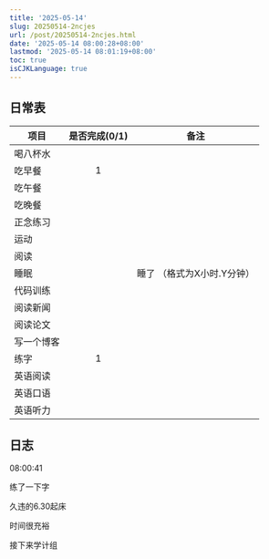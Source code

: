 ```yaml
---
title: '2025-05-14'
slug: 20250514-2ncjes
url: /post/20250514-2ncjes.html
date: '2025-05-14 08:00:28+08:00'
lastmod: '2025-05-14 08:01:19+08:00'
toc: true
isCJKLanguage: true
---
```






## 日常表

|项目|是否完成(0/1)|备注|
| ------------| :-------------: | -----------------------------|
|喝八杯水|||
|吃早餐|1||
|吃午餐|||
|吃晚餐|||
|正念练习|||
|运动|||
|阅读|||
|睡眠||睡了  （格式为X小时.Y分钟）|
|代码训练|||
|阅读新闻|||
|阅读论文|||
|写一个博客|||
|练字|1||
|英语阅读|||
|英语口语|||
|英语听力|||

## 日志

08:00:41

练了一下字

久违的6.30起床

时间很充裕

接下来学计组
